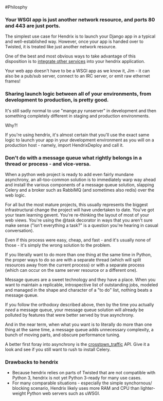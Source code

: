 #Philosphy

### Your WSGI app is just another network resource, and ports 80 and 443 are just ports.

The simplest use case for Hendrix is to launch your Django app in a typical and well-established way.  However, once your app is handed over to Twisted, it is treated like just another network resource.  

One of the best and most obvious ways to take advantage of this disposition is to [integrate other services](deploying-other-services.md) into your hendrix application.

Your web app doesn't have to be a WSGI app as we know it, Jim - it can also be a pub/sub server, connect to an IRC server, or emit raw ethernet frames!

### Sharing launch logic between all of your environments, from development to production, is pretty good.

It's still sadly normal to use "mange.py runserver" in development and then something completely different in staging and production environments.

Why?!

If you're using hendrix, it's almost certain that you'll use the exact same logic to launch your app in your development environment as you will on a production host - namely, import HendrixDeploy and call it.


### Don't do with a message queue what rightly belongs in a thread or process - and vice-versa.

When a python web project is ready to add even fairly mundane asynchrony, an all-too-common solution is to immediately warp way ahead and install the various components of a message queue solution, slapping Celery and a broker such as RabbiMQ (and sometimes also redis) over the web logic.  

For all but the most mature projects, this usually represents the biggest infrastructural change the project will have undertaken to date.  You've got your team learning gevent.  You're re-thinking the layout of most of your web views.  You're using the @task decorator in ways that you aren't sure make sense ("isn't everything a task?" is a question you're hearing in casual conversation).

Even if this process were easy, cheap, and fast - and it's usually none of those - it's simply the wrong solution to the problem.  

If you literally want to do more than one thing at the same time in Python, the proper ways to do so are with a separate thread (which will split resources away from the current process) or with a separate process (which can occur on the same server resource or a different one). 

Message queues are a sweet technology and they have a place.  When you want to maintain a replicable, introspective list of outstanding jobs,  modeled and managed in the shape and character of a "to do" list, nothing beats a message queue.

If you follow the orthodoxy described above, then by the time you actually *need* a message queue, your message queue solution will already be polluted by features that were better served by true asynchrony.

And in the near term, when what you want is to literally do more than one thing at the same time, a message queue adds unnecessary complexity, a bunch of moving parts, and obscure performance tuning.

A better first foray into asynchrony is the [crosstown_traffic](crosstown_traffic.md) API.  Give it a look and see if you still want to rush to install Celery.

### Drawbacks to hendrix

* Because hendrix relies on parts of Twisted that are not compatible with Python 3, hendrix is not yet Python 3-ready for many use cases.
* For many comparable situations - especially the simple synchornous/ blocking scenario, Hendrix likely uses more RAM and CPU than lighter-weight Python web servers such as uWSGI.

